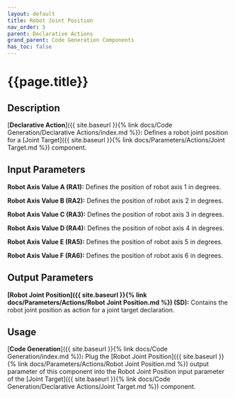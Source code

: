 ```yaml
---
layout: default
title: Robot Joint Position
nav_order: 5
parent: Declarative Actions
grand_parent: Code Generation Components
has_toc: false
---
```


# **{{page.title}}**

## **Description**

[**Declarative Action**]({{ site.baseurl }}{% link docs/Code Generation/Declarative Actions/index.md %})**:** Defines a robot joint position for a [Joint Target]({{ site.baseurl }}{% link docs/Parameters/Actions/Joint Target.md %}) component. 

## **Input Parameters**

**Robot Axis Value A (RA1):** Defines the position of robot axis 1 in degrees.

**Robot Axis Value B (RA2):** Defines the position of robot axis 2 in degrees.

**Robot Axis Value C (RA3):** Defines the position of robot axis 3 in degrees.

**Robot Axis Value D (RA4):** Defines the position of robot axis 4 in degrees.

**Robot Axis Value E (RA5):** Defines the position of robot axis 5 in degrees.

**Robot Axis Value F (RA6):** Defines the position of robot axis 6 in degrees.

## **Output Parameters**

**[Robot Joint Position]({{ site.baseurl }}{% link docs/Parameters/Actions/Robot Joint Position.md %}) (SD):** Contains the robot joint position as action for a joint target declaration.

## **Usage**

[**Code Generation**]({{ site.baseurl }}{% link docs/Code Generation/index.md %})**:** Plug the [Robot Joint Position]({{ site.baseurl }}{% link docs/Parameters/Actions/Robot Joint Position.md %}) output parameter of this component into the Robot Joint Position input parameter of the [Joint Target]({{ site.baseurl }}{% link docs/Code Generation/Declarative Actions/Joint Target.md %}) component.
